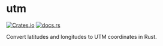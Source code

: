 # utm

[![Crates.io](https://img.shields.io/crates/v/utm?style=for-the-badge)](https://crates.io/crates/utm)
[![docs.rs](https://img.shields.io/docsrs/utm?style=for-the-badge)](https://docs.rs/utm)

Convert latitudes and longitudes to UTM coordinates in Rust.
